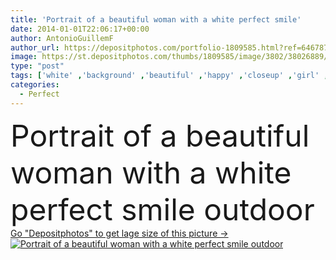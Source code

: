 ```yaml
---
title: 'Portrait of a beautiful woman with a white perfect smile'
date: 2014-01-01T22:06:17+00:00
author: AntonioGuillemF
author_url: https://depositphotos.com/portfolio-1809585.html?ref=64678756
image: https://st.depositphotos.com/thumbs/1809585/image/3802/38026889/api_thumb_450.jpg?forcejpeg=true
type: "post"
tags: ['white' ,'background' ,'beautiful' ,'happy' ,'closeup' ,'girl' ,'female' ,'young' ,'smiling' ,'people' ,'women' ,'beauty' ,'outdoor' ,'portrait' ,'smile' ,'20s' ,'up' ,'close' ,'health' ,'healthy' ,'sweet' ,'face' ,'care' ,'funny' ,'skin' ,'smooth' ,'teeth' ,'dentist' ,'woman' ,'with' ,'beautician' ,'cosmetic' ,'skincare' ,'cosmetics' ,'treatment' ,'dental' ,'dentistry' ,'lady' ,'perfect' ,'outside' ,'smiles' ,'smiley' ,'of' ,'tooth' ,'treatments' ,'twenties' ,'whitening' ,'whiten' ,'bleaching' ,'orthodontics' ]
categories: 
  - Perfect
---
```

<div aling="center">
            <font size="60"> Portrait of a beautiful woman with a white perfect smile outdoor</font>   
</div>
<div>
    <a href='https://depositphotos.com/38026889/stock-photo-portrait-of-a-beautiful-woman.html?ref=64678756' target=_blank > Go "Depositphotos" to get lage size of this picture ->
        <img href='https://depositphotos.com/38026889/stock-photo-portrait-of-a-beautiful-woman.html?ref=64678756' src='https://st.depositphotos.com/1809585/3802/i/950/depositphotos_38026889-stock-photo-portrait-of-a-beautiful-woman.jpg?forcejpeg=true' alt='Portrait of a beautiful woman with a white perfect smile outdoor' >
    </a>
</div>
